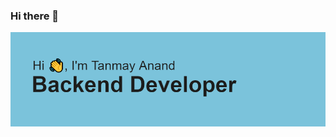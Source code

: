 ### Hi there 👋
<img src="https://github.com/tanmay6anand/tanmay6anand/blob/main/header.png" alt="banner that says Tanmay Anand - Backend Software developer">
<!--
**tanmay6anand/tanmay6anand** is a ✨ _special_ ✨ repository because its `README.md` (this file) appears on your GitHub profile.

Here are some ideas to get you started:

- 🔭 I’m currently working on ...
- 🌱 I’m currently learning ...
- 👯 I’m looking to collaborate on ...
- 🤔 I’m looking for help with ...
- 💬 Ask me about ...
- 📫 How to reach me: ...
- 😄 Pronouns: ...
- ⚡ Fun fact: ...
-->
